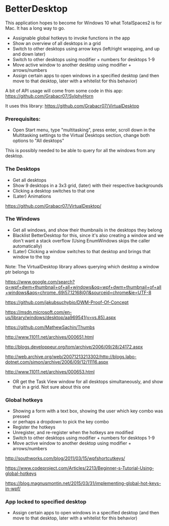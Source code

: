 # BetterDesktop

This application hopes to become for Windows 10 what TotalSpaces2 is for Mac. It has a long way to go.

- Assignable global hotkeys to invoke functions in the app
- Show an overview of all desktops in a grid
- Switch to other desktops using arrow keys (left/right wrapping, and up and down later)
- Switch to other desktops using modifier + numbers for desktops 1-9
- Move active window to another desktop using modifier + arrows/numbers
- Assign certain apps to open windows in a specified desktop (and then move to that desktop, later with a whitelist for this behavior)


A bit of API usage will come from some code in this app:
https://github.com/Grabacr07/SylphyHorn

It uses this library:
https://github.com/Grabacr07/VirtualDesktop


### Prerequisites:

- Open Start menu, type "multitasking", press enter, scroll down in the Multitasking settings to the Virtual Desktops section, change both options to "All desktops"

This is possibly needed to be able to query for all the windows from any desktop.

### The Desktops

- Get all desktops
- Show 9 desktops in a 3x3 grid, (later) with their respective backgrounds
- Clicking a desktop switches to that one
- (Later) Animations

https://github.com/Grabacr07/VirtualDesktop/

### The Windows

- Get all windows, and show their thumbnails in the desktops they belong
- Blacklist BetterDesktop for this, since it's also creating a window and we don't want a stack overflow (Using EnumWindows skips the caller automatically)
- (Later) Clicking a window switches to that desktop and brings that window to the top

Note: The VirtualDesktop library allows querying which desktop a window ptr belongs to

https://www.google.com/search?q=wpf+dwm+thumbnail+of+all+windows&oq=wpf+dwm+thumbnail+of+all+windows&aqs=chrome..69i57.12168j0j1&sourceid=chrome&ie=UTF-8

https://github.com/jakubsuchybio/DWM-Proof-Of-Concept

https://msdn.microsoft.com/en-us/library/windows/desktop/aa969541(v=vs.85).aspx

https://github.com/MathewSachin/Thumbs

http://www.11011.net/archives/000651.html

http://blogs.developpeur.org/tom/archive/2006/09/28/24172.aspx

http://web.archive.org/web/20071213213302/http://blogs.labo-dotnet.com/simon/archive/2006/09/12/11116.aspx

http://www.11011.net/archives/000653.html

- OR get the Task View window for all desktops simultaneously, and show that in a grid. Not sure about this one

### Global hotkeys

- Showing a form with a text box, showing the user which key combo was pressed
- or perhaps a dropdown to pick the key combo
- Register the hotkeys
- Unregister, and re-register when the hotkeys are modified
- Switch to other desktops using modifier + numbers for desktops 1-9
- Move active window to another desktop using modifier + arrows/numbers

http://southworks.com/blog/2011/03/15/wpfshortcutkeys/

https://www.codeproject.com/Articles/2213/Beginner-s-Tutorial-Using-global-hotkeys

https://blog.magnusmontin.net/2015/03/31/implementing-global-hot-keys-in-wpf/

### App locked to specified desktop

- Assign certain apps to open windows in a specified desktop (and then move to that desktop, later with a whitelist for this behavior)

